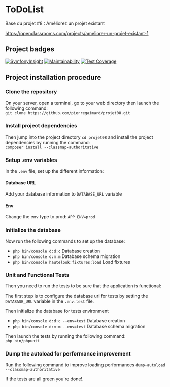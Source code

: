ToDoList
========

Base du projet #8 : Améliorez un projet existant

https://openclassrooms.com/projects/ameliorer-un-projet-existant-1

## Project badges

[![SymfonyInsight](https://insight.symfony.com/projects/78a8aa9d-287a-4520-b0a1-b7e5ea0a0f40/mini.svg)](https://insight.symfony.com/projects/78a8aa9d-287a-4520-b0a1-b7e5ea0a0f40)
[![Maintainability](https://api.codeclimate.com/v1/badges/92e55a3a7dd16d1775e9/maintainability)](https://codeclimate.com/github/pierregaimard/projet08/maintainability)
[![Test Coverage](https://api.codeclimate.com/v1/badges/92e55a3a7dd16d1775e9/test_coverage)](https://codeclimate.com/github/pierregaimard/projet08/test_coverage)

## Project installation procedure

### Clone the repository
On your server, open a terminal, go to your web directory then launch
the following command:  
`git clone https://github.com/pierregaimard/projet08.git`

### Install project dependencies
Then jump into the project directory `cd projet08`
and install the project dependencies by running the command:  
`composer install --classmap-authoritative`

### Setup .env variables
In the `.env` file, set up the different information:

#### Database URL
Add your database information to `DATABASE_URL` variable

#### Env
Change the env type to prod: `APP_ENV=prod`

### Initialize the database
Now run the following commands to set up the database:
-   `php bin/console d:d:c` Database creation
-   `php bin/console d:m:m` Database schema migration
-   `php bin/console hautelook:fixtures:load` Load fixtures

### Unit and Functional Tests
Then you need to run the tests to be sure that the application is functional:

The first step is to configure the database url for tests by setting
the `DATABASE_URL` variable in the `.env.test` file.

Then initialize the database for tests environment
-   `php bin/console d:d:c --env=test` Database creation
-   `php bin/console d:m:m --env=test` Database schema migration

Then launch the tests by running the following command:  
`php bin/phpunit`

### Dump the autoload for performance improvement
Run the following command to improve loading performances
`dump-autoload --classmap-authoritative`

If the tests are all green you're done!.

